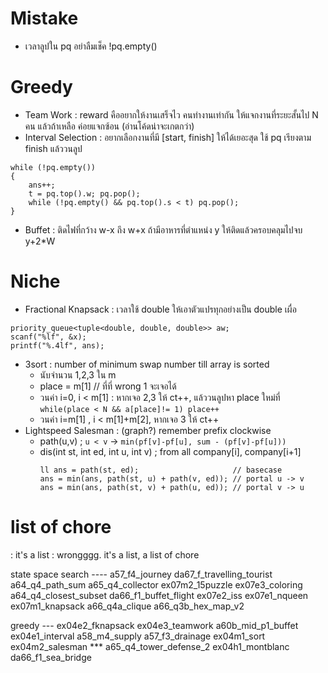 # Mistake
- เวลาลูปใน pq อย่าลืมเช็ค !pq.empty()

# Greedy
- Team Work : reward คืออยากให้งานเสร็จไว คนทำงานเท่ากัน ให้แจกงานที่ระยะสั้นไป N คน แล้วถ้าเหลือ ค่อยแจกซ้อน (อ่านโค้ดน่าจะเกตกว่า)
- Interval Selection : อยากเลือกงานที่มี [start, finish] ให้ได้เยอะสุด ใช้ pq เรียงตาม finish แล้ววนลูป 
```
while (!pq.empty())
{
    ans++;
    t = pq.top().w; pq.pop();
    while (!pq.empty() && pq.top().s < t) pq.pop();
}
```
- Buffet : ติดไฟที่กว้าง w-x ถึง w+x ถ้ามีอาหารที่ตำแหน่ง y ให้ติดแล้วครอบคลุมไปจบ y+2*W

# Niche
- Fractional Knapsack : เวลาใช้ double ให้เอาตัวแปรทุกอย่างเป็น double เผื่อ
```
priority_queue<tuple<double, double, double>> aw;
scanf("%lf", &x);
printf("%.4lf", ans);
```
- 3sort : number of minimum swap number till array is sorted 
  - นับจำนวน 1,2,3 ใน m
  - place = m[1] // ที่ที่ wrong 1 จะเจอได้
  - วนค่า i=0, i < m[1] : หากเจอ 2,3 ให้ ct++, แล้ววนลูปหา place ใหม่ที่ `while(place < N && a[place]!= 1) place++`
  - วนค่า i=m[1] , i < m[1]+m[2], หากเจอ 3 ให้ ct++
- Lightspeed Salesman : (graph?) remember prefix clockwise
  - path(u,v) ; `u < v` -> `min(pf[v]-pf[u], sum - (pf[v]-pf[u]))`
  - dis(int st, int ed, int u, int v) ; from all company[i], company[i+1]
    ```
    ll ans = path(st, ed);                     // basecase
    ans = min(ans, path(st, u) + path(v, ed)); // portal u -> v
    ans = min(ans, path(st, v) + path(u, ed)); // portal v -> u
    ```

# list of chore
: it's a list
: wrongggg. it's a list, a list of chore


state space search ----
a57_f4_journey
da67_f_travelling_tourist
a64_q4_path_sum
a65_q4_collector
ex07m2_15puzzle
ex07e3_coloring
a64_q4_closest_subset
da66_f1_buffet_flight
ex07e2_iss
ex07e1_nqueen
ex07m1_knapsack
a66_q4a_clique
a66_q3b_hex_map_v2

greedy ---
ex04e2_fknapsack
ex04e3_teamwork
a60b_mid_p1_buffet
ex04e1_interval
a58_m4_supply
a57_f3_drainage
ex04m1_sort
ex04m2_salesman ***
a65_q4_tower_defense_2
ex04h1_montblanc
da66_f1_sea_bridge